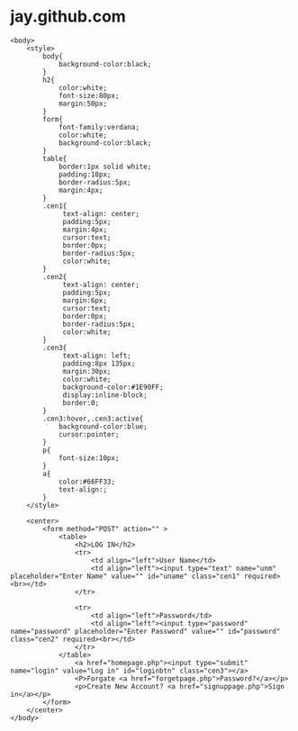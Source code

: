 # jay.github.com
<html>
	<head>
		<title>Login Page</title>
	</head>
	
	<body>
		<style>
			body{
				background-color:black;
			}
			h2{
				color:white;
				font-size:80px;
				margin:50px;
			}
			form{
				font-family:verdana;
				color:white;
				background-color:black;
			}
			table{
				border:1px solid white;
				padding:10px;
				border-radius:5px;
				margin:4px;
			}
			.cen1{
				 text-align: center;
				 padding:5px;
				 margin:4px;
				 cursor:text;
				 border:0px;
				 border-radius:5px;
				 color:white;
			}
			.cen2{
				 text-align: center;
				 padding:5px;
				 margin:6px;
				 cursor:text;
				 border:0px;
				 border-radius:5px;
				 color:white;
			}
			.cen3{
				 text-align: left;
				 padding:8px 135px;
				 margin:30px;
				 color:white;
				 background-color:#1E90FF;
				 display:inline-block;
				 border:0;
			}
			.cen3:hover,.cen3:active{
				background-color:blue;
				cursor:pointer;
			}
			p{
				font-size:10px;
			}
			a{
				color:#66FF33;
				text-align:;
			}
		</style>
		
		<center>
			<form method="POST" action="" >
				<table>
					<h2>LOG IN</h2>
					<tr>
						<td align="left">User Name</td>
						<td align="left"><input type="text" name="unm" placeholder="Enter Name" value="" id="uname" class="cen1" required><br></td>
					</tr>
					
					<tr>
						<td align="left">Password</td>
						<td align="left"><input type="password" name="password" placeholder="Enter Password" value="" id="password" class="cen2" required><br></td>
					</tr>	
				</table>
					<a href="homepage.php"><input type="submit" name="login" value="Log in" id="loginbtn" class="cen3"></a>
					<P>Forgate <a href="forgetpage.php">Password?</a></p>
					<p>Create New Account? <a href="signuppage.php">Sign in</a></p>
			</form>
		</center>
	</body>
</html>
